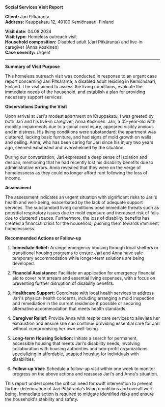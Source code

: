 **Social Services Visit Report**

**Client:** Jari Pitkäranta  
**Address:** Kauppakatu 12, 40100 Kemiönsaari, Finland  

**Visit date:** 04.08.2024  
**Visit type:** Homeless outreach visit  
**Household composition:** Disabled adult (Jari Pitkäranta) and live-in caregiver (Anna Koskinen)  
**Case severity:** Urgent

---

**Summary of Visit Purpose**

This homeless outreach visit was conducted in response to an urgent case report concerning Jari Pitkäranta, a disabled adult residing in Kemiönsaari, Finland. The visit aimed to assess the living conditions, evaluate the immediate needs of the household, and establish a plan for providing necessary support services.

**Observations During the Visit**

Upon arrival at Jari's modest apartment on Kauppakatu, I was greeted by both Jari and his live-in caregiver, Anna Koskinen. Jari, a 45-year-old with mobility impairments due to a spinal cord injury, appeared visibly anxious and in distress. His living conditions were substandard; the apartment was cluttered, lacking basic furniture, and had signs of mold growth on walls and ceiling. Anna, who has been caring for Jari since his injury two years ago, seemed exhausted and overwhelmed by the situation.

During our conversation, Jari expressed a deep sense of isolation and despair, mentioning that he had recently lost his disability benefits due to administrative errors. Anna revealed that they were on the verge of homelessness as they could no longer afford rent following the loss of income.

**Assessment**

The assessment indicates an urgent situation with significant risks to Jari's health and well-being, exacerbated by the lack of adequate support services. The substandard living conditions pose immediate threats such as potential respiratory issues due to mold exposure and increased risk of falls due to cluttered spaces. Furthermore, the loss of disability benefits has created a financial crisis for the household, pushing them towards imminent homelessness.

**Recommended Actions or Follow-up**

1. **Immediate Relief:** Arrange emergency housing through local shelters or transitional housing programs to ensure Jari and Anna have safe temporary accommodation while longer-term solutions are being developed.
   
2. **Financial Assistance:** Facilitate an application for emergency financial aid to cover rent arrears and essential living expenses, with a focus on preventing further disruption of disability benefits.

3. **Healthcare Support:** Coordinate with local health services to address Jari's physical health concerns, including arranging a mold inspection and remediation in the current residence if possible or securing alternative accommodation that meets health standards.

4. **Caregiver Relief:** Provide Anna with respite care services to alleviate her exhaustion and ensure she can continue providing essential care for Jari without compromising her own well-being.

5. **Long-term Housing Solution:** Initiate a search for permanent, accessible housing that meets Jari's disability needs, involving collaboration with housing authorities and non-profit organizations specializing in affordable, adapted housing for individuals with disabilities.

6. **Follow-up Visit:** Schedule a follow-up visit within one week to monitor progress on the above actions and reassess Jari's and Anna's situation.

This report underscores the critical need for swift intervention to prevent further deterioration of Jari Pitkäranta’s living conditions and overall well-being. Immediate action is required to mitigate identified risks and ensure the household's stability and safety.